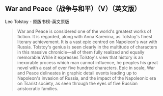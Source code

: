 ## War and Peace（战争与和平）（V）（英文版）

Leo Tolstoy  -  原版书榜-英文原版

> War and Peace is considered one of the world's greatest works of fiction. It is regarded, along with Anna Karenina, as Tolstoy's finest literary achievement. It is a vast epic centred on Napoleon's war with Russia. Tolstoy's genius is seen clearly in the multitude of characters in this massive chronicle—all of them fully realized and equally memorable.While it expresses Tolstoy's view that history is an inexorable process which man cannot influence, he peoples his great novel with a cast of over five hundred characters. Epic in scale, War and Peace delineates in graphic detail events leading up to Napoleon's invasion of Russia, and the impact of the Napoleonic era on Tsarist society, as seen through the eyes of five Russian aristocratic families.
